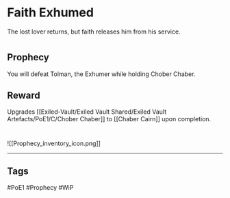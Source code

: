 # Faith Exhumed
The lost lover returns, but faith releases him from his service.
#
## Prophecy
You will defeat Tolman, the Exhumer while holding Chober Chaber.
## Reward
Upgrades [[Exiled-Vault/Exiled Vault Shared/Exiled Vault Artefacts/PoE1/C/Chober Chaber]] to [[Chaber Cairn]] upon completion. 

#
![[Prophecy_inventory_icon.png]]

---
## Tags
#PoE1 
#Prophecy
#WiP 